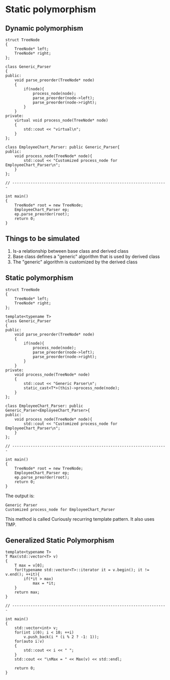 # Static polymorphism

## Dynamic polymorphism

```
struct TreeNode
{
	TreeNode* left;
	TreeNode* right;
};

class Generic_Parser
{
public:
	void parse_preorder(TreeNode* node)
	{
		if(node){
			process_node(node);
			parse_preorder(node->left);
			parse_preorder(node->right);
		}
	}
private:
	virtual void process_node(TreeNode* node)
	{
		std::cout << "virtual\n";
	}
};

class EmployeeChart_Parser: public Generic_Parser{
public:
	void process_node(TreeNode* node){
		std::cout << "Customized process_node for EmployeeChart_Parser\n";
	}
};

// --------------------------------------------------------------------

int main()
{
	TreeNode* root = new TreeNode;
	EmployeeChart_Parser ep;
	ep.parse_preorder(root);
	return 0;
}
```

## Things to be simulated

1. Is-a relationship between base class and derived class
2. Base class defines a "generic" algorithm that is used by derived class
3. The "generic" algorithm is customized by the derived class

## Static polymorphism

```
struct TreeNode
{
	TreeNode* left;
	TreeNode* right;
};

template<typename T>
class Generic_Parser
{
public:
	void parse_preorder(TreeNode* node)
	{
		if(node){
			process_node(node);
			parse_preorder(node->left);
			parse_preorder(node->right);
		}
	}
private:
	void process_node(TreeNode* node)
	{
		std::cout << "Generic Parser\n";
		static_cast<T*>(this)->process_node(node);
	}
};

class EmployeeChart_Parser: public Generic_Parser<EmployeeChart_Parser>{
public:
	void process_node(TreeNode* node){
		std::cout << "Customized process_node for EmployeeChart_Parser\n";
	}
};

// --------------------------------------------------------------------

int main()
{
	TreeNode* root = new TreeNode;
	EmployeeChart_Parser ep;
	ep.parse_preorder(root);
	return 0;
}
```

The output is:

```
Generic Parser
Customized process_node for EmployeeChart_Parser
```

This method is called Curiously recurring template pattern. It also uses TMP.

## Generalized Static Polymorphism

```
template<typename T>
T Max(std::vector<T> v)
{
	T max = v[0];
	for(typename std::vector<T>::iterator it = v.begin(); it != v.end(); ++it){
		if(*it > max)
			max = *it;
	}
	return max;
}

// --------------------------------------------------------------------

int main()
{
	std::vector<int> v;
	for(int i(0); i < 10; ++i)
		v.push_back(i * (i % 2 ? -1: 1));
	for(auto i:v)
	{
		std::cout << i << " ";
	}
	std::cout << "\nMax = " << Max(v) << std::endl;

	return 0;
}
```
